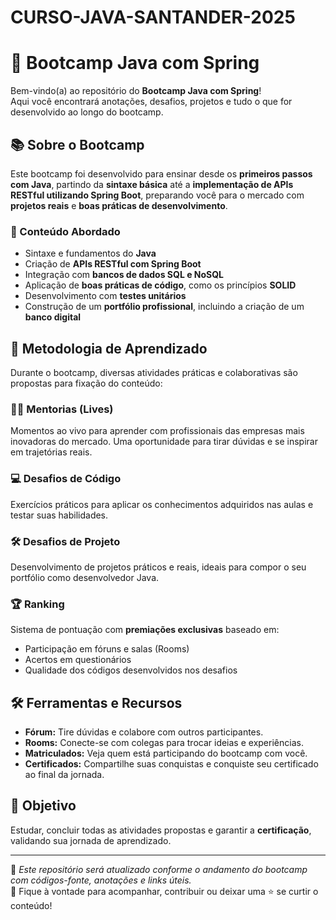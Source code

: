 # CURSO-JAVA-SANTANDER-2025
# 🚀 Bootcamp Java com Spring

Bem-vindo(a) ao repositório do **Bootcamp Java com Spring**!  
Aqui você encontrará anotações, desafios, projetos e tudo o que for desenvolvido ao longo do bootcamp.

## 📚 Sobre o Bootcamp

Este bootcamp foi desenvolvido para ensinar desde os **primeiros passos com Java**, partindo da **sintaxe básica** até a **implementação de APIs RESTful utilizando Spring Boot**, preparando você para o mercado com **projetos reais** e **boas práticas de desenvolvimento**.

### 📌 Conteúdo Abordado

- Sintaxe e fundamentos do **Java**  
- Criação de **APIs RESTful com Spring Boot**  
- Integração com **bancos de dados SQL e NoSQL**  
- Aplicação de **boas práticas de código**, como os princípios **SOLID**  
- Desenvolvimento com **testes unitários**  
- Construção de um **portfólio profissional**, incluindo a criação de um **banco digital**

## 🧠 Metodologia de Aprendizado

Durante o bootcamp, diversas atividades práticas e colaborativas são propostas para fixação do conteúdo:

### 👨‍🏫 Mentorias (Lives)  
Momentos ao vivo para aprender com profissionais das empresas mais inovadoras do mercado. Uma oportunidade para tirar dúvidas e se inspirar em trajetórias reais.

### 💻 Desafios de Código  
Exercícios práticos para aplicar os conhecimentos adquiridos nas aulas e testar suas habilidades.

### 🛠️ Desafios de Projeto  
Desenvolvimento de projetos práticos e reais, ideais para compor o seu portfólio como desenvolvedor Java.

### 🏆 Ranking  
Sistema de pontuação com **premiações exclusivas** baseado em:  
- Participação em fóruns e salas (Rooms)  
- Acertos em questionários  
- Qualidade dos códigos desenvolvidos nos desafios

## 🛠️ Ferramentas e Recursos

- **Fórum:** Tire dúvidas e colabore com outros participantes.  
- **Rooms:** Conecte-se com colegas para trocar ideias e experiências.  
- **Matriculados:** Veja quem está participando do bootcamp com você.  
- **Certificados:** Compartilhe suas conquistas e conquiste seu certificado ao final da jornada.

## 🏁 Objetivo

Estudar, concluir todas as atividades propostas e garantir a **certificação**, validando sua jornada de aprendizado.

---

📌 *Este repositório será atualizado conforme o andamento do bootcamp com códigos-fonte, anotações e links úteis.*  
📨 Fique à vontade para acompanhar, contribuir ou deixar uma ⭐ se curtir o conteúdo!
